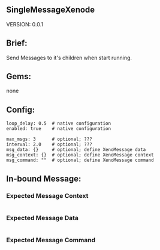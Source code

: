 ## SingleMessageXenode
VERSION: 0.0.1

## Brief:
Send Messages to it's children when start running.

## Gems:
none

## Config:
```
loop_delay: 0.5  # native configuration
enabled: true    # native configuration

max_msgs: 3      # optional; ???
interval: 2.0    # optional; ???
msg_data: {}     # optional; define XenoMessage data
msg_context: {}  # optional; define XenoMessage context
msg_command: ""  # optional; define XenoMessage command      
```

## In-bound Message:
### Expected Message Context
```
```
### Expected Message Data
```
```
### Expected Message Command
```
```






